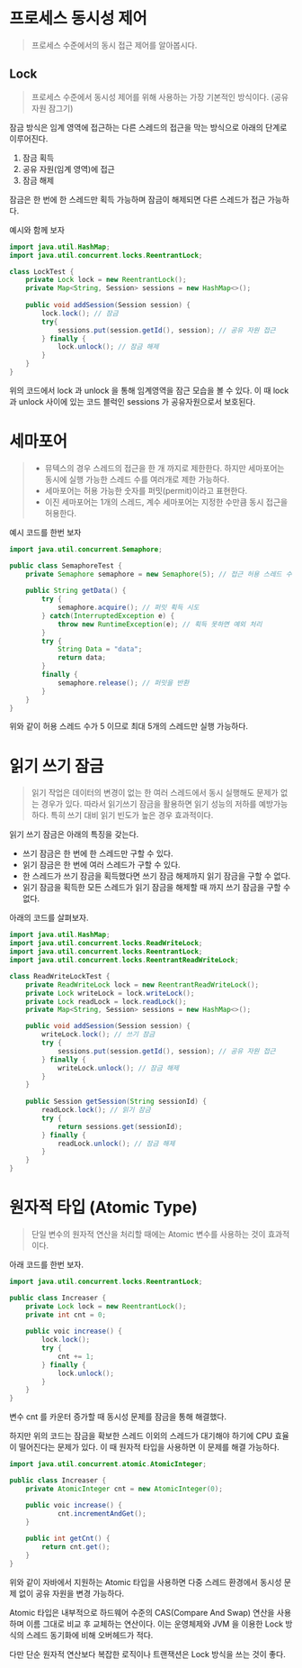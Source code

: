 # 프로세스 동시성 제어
> 프로세스 수준에서의 동시 접근 제어를 알아봅시다.

## Lock
> 프로세스 수준에서 동시성 제어를 위해 사용하는 가장 기본적인 방식이다. (공유 자원 잠그기)

잠금 방식은 임계 영역에 접근하는 다른 스레드의 접근을 막는 방식으로 아래의 단계로 이루어진다.
1. 잠금 획득
2. 공유 자원(임계 영역)에 접근
3. 잠금 해제

잠금은 한 번에 한 스레드만 획득 가능하며 잠금이 해제되면 다른 스레드가 접근 가능하다.

예시와 함께 보자

```java
import java.util.HashMap;
import java.util.concurrent.locks.ReentrantLock;

class LockTest {
    private Lock lock = new ReentrantLock();
    private Map<String, Session> sessions = new HashMap<>();
    
    public void addSession(Session session) {
        lock.lock(); // 잠금
        try{
            sessions.put(session.getId(), session); // 공유 자원 접근
        } finally {
            lock.unlock(); // 잠금 해제
        }
    }
}
```

위의 코드에서 lock 과 unlock 을 통해 임계영역을 잠근 모습을 볼 수 있다. 이 때 lock 과 unlock 사이에 있는 코드 블럭인 sessions 가 공유자원으로서 보호된다.

# 세마포어
> * 뮤텍스의 경우 스레드의 접근을 한 개 까지로 제한한다. 하지만 세마포어는 동시에 실행 가능한 스레드 수를 여러개로 제한 가능하다.
> * 세마포어는 허용 가능한 숫자를 퍼밋(permit)이라고 표현한다.
> * 이진 세마포어는 1개의 스레드, 계수 세마포어는 지정한 수만큼 동시 접근을 허용한다.

예시 코드를 한번 보자

```java
import java.util.concurrent.Semaphore;

public class SemaphoreTest {
    private Semaphore semaphore = new Semaphore(5); // 접근 허용 스레드 수를 지정한다.
    
    public String getData() {
        try {
            semaphore.acquire(); // 퍼밋 획득 시도
        } catch(InterruptedException e) {
            throw new RuntimeException(e); // 획득 못하면 예외 처리
        } 
        try {
            String Data = "data";
            return data;
        }
        finally {
            semaphore.release(); // 퍼밋을 반환
        }
    }
}
```
위와 같이 허용 스레드 수가 5 이므로 최대 5개의 스레드만 실행 가능하다.

# 읽기 쓰기 잠금
> 읽기 작업은 데이터의 변경이 없는 한 여러 스레드에서 동시 실행해도 문제가 없는 경우가 있다. 따라서 읽기쓰기 잠금을 활용하면 읽기 성능의 저하를 예방가능하다.
> 특히 쓰기 대비 읽기 빈도가 높은 경우 효과적이다.

읽기 쓰기 잠금은 아래의 특징을 갖는다.

* 쓰기 잠금은 한 번에 한 스레드만 구할 수 있다.
* 읽기 잠금은 한 번에 여러 스레드가 구할 수 있다.
* 한 스레드가 쓰기 잠금을 획득했다면 쓰기 잠금 해제까지 읽기 잠금을 구할 수 없다.
* 읽기 잠금을 획득한 모든 스레드가 읽기 잠금을 해제할 때 까지 쓰기 잠금을 구할 수 없다.

아래의 코드를 살펴보자.

```java
import java.util.HashMap;
import java.util.concurrent.locks.ReadWriteLock;
import java.util.concurrent.locks.ReentrantLock;
import java.util.concurrent.locks.ReentrantReadWriteLock;

class ReadWriteLockTest {
    private ReadWriteLock lock = new ReentrantReadWriteLock();
    private Lock writeLock = lock.writeLock();
    private Lock readLock = lock.readLock();
    private Map<String, Session> sessions = new HashMap<>();

    public void addSession(Session session) {
        writeLock.lock(); // 쓰기 잠금
        try {
            sessions.put(session.getId(), session); // 공유 자원 접근
        } finally {
            writeLock.unlock(); // 잠금 해제
        }
    }
    
    public Session getSession(String sessionId) {
        readLock.lock(); // 읽기 잠금
        try {
            return sessions.get(sessionId);
        } finally {
            readLock.unlock(); // 잠금 해제
        }
    }
}
```

# 원자적 타입 (Atomic Type)
> 단일 변수의 원자적 연산을 처리할 때에는 Atomic 변수를 사용하는 것이 효과적이다.

아래 코드를 한번 보자.

```java
import java.util.concurrent.locks.ReentrantLock;

public class Increaser {
    private Lock lock = new ReentrantLock();
    private int cnt = 0;
    
    public voic increase() {
        lock.lock();
        try {
            cnt += 1;
        } finally {
            lock.unlock();
        }
    }
}
```
변수 cnt 를 카운터 증가할 때 동시성 문제를 잠금을 통해 해결했다. 

하지만 위의 코드는 잠금을 확보한 스레드 이외의 스레드가 대기해야 하기에 CPU 효율이 떨어진다는 문제가 있다. 이 때 원자적 타입을 사용하면 이 문제를 해결 가능하다.

```java
import java.util.concurrent.atomic.AtomicInteger;

public class Increaser {
    private AtomicInteger cnt = new AtomicInteger(0);

    public voic increase() {
            cnt.incrementAndGet();
    }
    
    public int getCnt() {
        return cnt.get();
    }
}
```

위와 같이 자바에서 지원하는 Atomic 타입을 사용하면 다중 스레드 환경에서 동시성 문제 없이 공유 자원을 변경 가능하다.


Atomic 타입은 내부적으로 하드웨어 수준의 CAS(Compare And Swap) 연산을 사용하며 이름 그대로 비교 후 교체하는 연산이다. 이는
운영체제와 JVM 을 이용한 Lock 방식의 스레드 동기화에 비해 오버헤드가 적다.

다만 단순 원자적 연산보다 복잡한 로직이나 트랜잭션은 Lock 방식을 쓰는 것이 좋다.